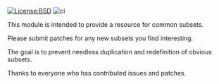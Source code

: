 [![License:BSD](https://img.shields.io/badge/License-BSD-yellow.svg)](https://opensource.org/licenses/BSD-2-Clause)
![ci](https://github.com/bradclawsie/Subsets-Common/workflows/ci/badge.svg)

This module is intended to provide a resource for common subsets.

Please submit patches for any new subsets you find interesting.

The goal is to prevent needless duplication and redefinition of obvious subsets.

Thanks to everyone who has contributed issues and patches.
